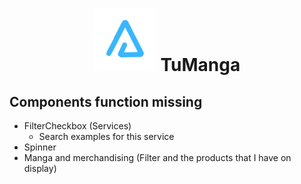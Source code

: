 <h1 align="center"><img src="../layout/assets/images/BrandTransparentMD.png" alt="arnaizDev brand" /> TuManga</h1>


## Components function missing

* FilterCheckbox (Services)
  * Search examples for this service
* Spinner
* Manga and merchandising (Filter and the products that I have on display)